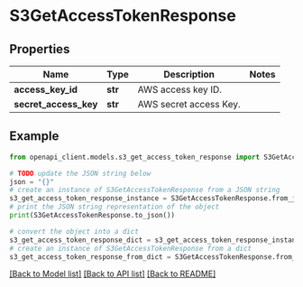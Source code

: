 # S3GetAccessTokenResponse


## Properties

Name | Type | Description | Notes
------------ | ------------- | ------------- | -------------
**access_key_id** | **str** | AWS access key ID. | 
**secret_access_key** | **str** | AWS secret access Key. | 

## Example

```python
from openapi_client.models.s3_get_access_token_response import S3GetAccessTokenResponse

# TODO update the JSON string below
json = "{}"
# create an instance of S3GetAccessTokenResponse from a JSON string
s3_get_access_token_response_instance = S3GetAccessTokenResponse.from_json(json)
# print the JSON string representation of the object
print(S3GetAccessTokenResponse.to_json())

# convert the object into a dict
s3_get_access_token_response_dict = s3_get_access_token_response_instance.to_dict()
# create an instance of S3GetAccessTokenResponse from a dict
s3_get_access_token_response_from_dict = S3GetAccessTokenResponse.from_dict(s3_get_access_token_response_dict)
```
[[Back to Model list]](../README.md#documentation-for-models) [[Back to API list]](../README.md#documentation-for-api-endpoints) [[Back to README]](../README.md)


